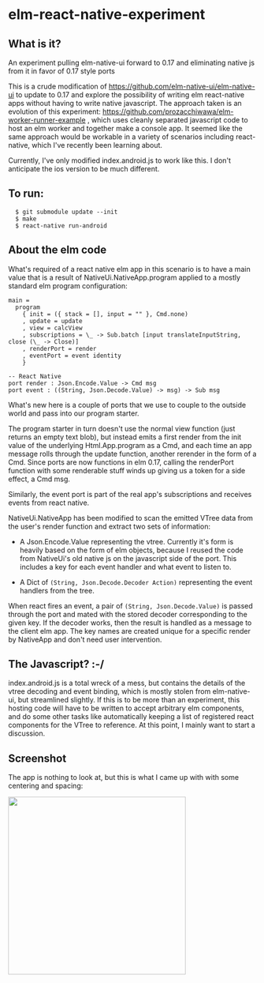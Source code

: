 # elm-react-native-experiment

## What is it?

An experiment pulling elm-native-ui forward to 0.17 and eliminating native js from it in favor of 0.17 style ports

This is a crude modification of https://github.com/elm-native-ui/elm-native-ui to update to 0.17 and explore the possibility
of writing elm react-native apps without having to write native javascript.  The approach taken is an evolution of this
experiment: https://github.com/prozacchiwawa/elm-worker-runner-example , which uses cleanly separated javascript code to host
an elm worker and together make a console app.  It seemed like the same approach would be workable in a variety of scenarios
including react-native, which I've recently been learning about.

Currently, I've only modified index.android.js to work like this.  I don't anticipate the ios version to be much different.

## To run:

~~~~
  $ git submodule update --init
  $ make
  $ react-native run-android
~~~~

## About the elm code

What's required of a react native elm app in this scenario is to have a main value that is a result of
NativeUi.NativeApp.program applied to a mostly standard elm program configuration:

~~~~
main =
  program
    { init = ({ stack = [], input = "" }, Cmd.none)
    , update = update
    , view = calcView
    , subscriptions = \_ -> Sub.batch [input translateInputString, close (\_ -> Close)]
    , renderPort = render
    , eventPort = event identity
    }
      
-- React Native
port render : Json.Encode.Value -> Cmd msg
port event : ((String, Json.Decode.Value) -> msg) -> Sub msg
~~~~

What's new here is a couple of ports that we use to couple to the outside world and pass into our program
starter.
  
The program starter in turn doesn't use the normal view function (just returns an empty text blob), but instead
emits a first render from the init value of the underlying Html.App.program as a Cmd, and each time an app message
rolls through the update function, another rerender in the form of a Cmd.  Since ports are now functions in elm
0.17, calling the renderPort function with some renderable stuff winds up giving us a token for a side effect,
a Cmd msg.
  
Similarly, the event port is part of the real app's subscriptions and receives events from react native.
  
NativeUi.NativeApp has been modified to scan the emitted VTree data from the user's render function and extract two
sets of information:
  
- A Json.Encode.Value representing the vtree.  Currently it's form is heavily based on the form of elm objects,
because I reused the code from NativeUi's old native js on the javascript side of the port.  This includes a key
for each event handler and what event to listen to.

- A Dict of `(String, Json.Decode.Decoder Action)` representing the event handlers from the tree.

When react fires an event, a pair of `(String, Json.Decode.Value)` is passed through the port and mated with the
stored decoder corresponding to the given key.  If the decoder works, then the result is handled as a message to
the client elm app.  The key names are created unique for a specific render by NativeApp and don't need user
intervention.

## The Javascript? :-/

index.android.js is a total wreck of a mess, but contains the details of the vtree decoding and event binding, 
which is mostly stolen from elm-native-ui, but streamlined slightly.  If this is to be more than an experiment,
this hosting code will have to be written to accept arbitrary elm components, and do some other tasks like
automatically keeping a list of registered react components for the VTree to reference.  At this point, I mainly
want to start a discussion.

## Screenshot

The app is nothing to look at, but this is what I came up with with some centering and spacing:

<img src="https://raw.githubusercontent.com/prozacchiwawa/elm-react-native-experiment/master/screen.png" width="360px" height="auto"/>
